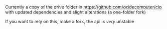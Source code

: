Currently a copy of the drive folder in https://github.com/oxidecomputer/cio with updated dependencies and slight alterations (a one-folder fork)

If you want to rely on this, make a fork, the api is _very_ unstable
